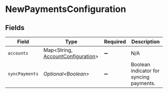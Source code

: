 # NewPaymentsConfiguration


## Fields

| Field                                                                                 | Type                                                                                  | Required                                                                              | Description                                                                           |
| ------------------------------------------------------------------------------------- | ------------------------------------------------------------------------------------- | ------------------------------------------------------------------------------------- | ------------------------------------------------------------------------------------- |
| `accounts`                                                                            | Map\<String, [AccountConfiguration](../../models/components/AccountConfiguration.md)> | :heavy_minus_sign:                                                                    | N/A                                                                                   |
| `syncPayments`                                                                        | *Optional\<Boolean>*                                                                  | :heavy_minus_sign:                                                                    | Boolean indicator for syncing payments.                                               |